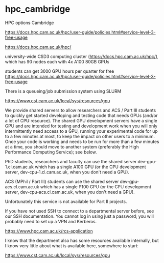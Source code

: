 # hpc_cambridge

HPC options Cambridge


https://docs.hpc.cam.ac.uk/hpc/user-guide/policies.html#service-level-3-free-usage


https://docs.hpc.cam.ac.uk/hpc/

university-wide CSD3 computing cluster (https://docs.hpc.cam.ac.uk/hpc/), which has 90 nodes each with 4x A100 80GB GPUs


students can get 3000 GPU hours per quarter for free https://docs.hpc.cam.ac.uk/hpc/user-guide/policies.html#service-level-3-free-usage

There is a queueing/job submission system using SLURM 


https://www.cst.cam.ac.uk/local/sys/resources/gpu

 

We provide shared servers to allow researchers and ACS / Part III students to quickly get started developing and testing code that needs GPUs (and/or a lot of CPU resource).  The shared GPU development servers have a single GPU and are intended for testing and development work when you will only intermittently need access to a GPU, running your experimental code for up to a few minutes at most, to keep the impact on other users to a minimum.  Once your code is working and needs to be run for more than a few minutes at a time, you should move to another system (preferably the High Performance Computing Service); see below.

PhD students, researchers and faculty can use the shared server dev-gpu-1.cl.cam.ac.uk which has a single A100 GPU (or the CPU development server, dev-cpu-1.cl.cam.ac.uk, when you don't need a GPU).

ACS (MPhil / Part III) students can use the shared server dev-gpu-acs.cl.cam.ac.uk which has a single P100 GPU (or the CPU development server, dev-cpu-acs.cl.cam.ac.uk, when you don't need a GPU).

Unfortunately this service is not available for Part II projects.

If you have not used SSH to connect to a departmental server before, see our SSH documentation.  You cannot log in using just a password; you will probably need to set up a VPN and Kerberos.

 https://www.hpc.cam.ac.uk/rcs-application


I know that the department also has some resources available internally, but I know very little about what is available here, somewhere to start:

https://www.cst.cam.ac.uk/local/sys/resources/gpu
